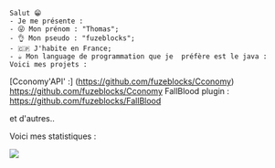 ```
Salut 😁
- Je me présente :
- 😜 Mon prénom : "Thomas";
- 👌 Mon pseudo : "fuzeblocks";
- 🇨🇵 J'habite en France;
- ☕ Mon language de programmation que je  préfère est le java :
Voici mes projets :
```
 [Cconomy'API' :]  (https://github.com/fuzeblocks/Cconomy)
 https://github.com/fuzeblocks/Cconomy
FallBlood plugin : https://github.com/fuzeblocks/FallBlood

et d'autres..

Voici mes statistiques :


![](https://komarev.com/ghpvc/?username=fuzeblocks)
